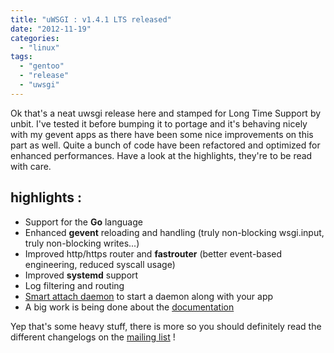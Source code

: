 ```yaml
---
title: "uWSGI : v1.4.1 LTS released"
date: "2012-11-19"
categories: 
  - "linux"
tags: 
  - "gentoo"
  - "release"
  - "uwsgi"
---
```


Ok that's a neat uwsgi release here and stamped for Long Time Support by unbit. I've tested it before bumping it to portage and it's behaving nicely with my gevent apps as there have been some nice improvements on this part as well. Quite a bunch of code have been refactored and optimized for enhanced performances. Have a look at the highlights, they're to be read with care.

## highlights :

- Support for the **Go** language
- Enhanced **gevent** reloading and handling (truly non-blocking wsgi.input, truly non-blocking writes...)
- Improved http/https router and **fastrouter** (better event-based engineering, reduced syscall usage)
- Improved **systemd** support
- Log filtering and routing
- [Smart attach daemon](http://uwsgi-docs.readthedocs.org/en/latest/AttachingDaemons.html) to start a daemon along with your app
- A big work is being done about the [documentation](http://uwsgi-docs.readthedocs.org/en/latest/index.html)

Yep that's some heavy stuff, there is more so you should definitely read the different changelogs on the [mailing list](http://lists.unbit.it/pipermail/uwsgi/2012-November/thread.html) !

